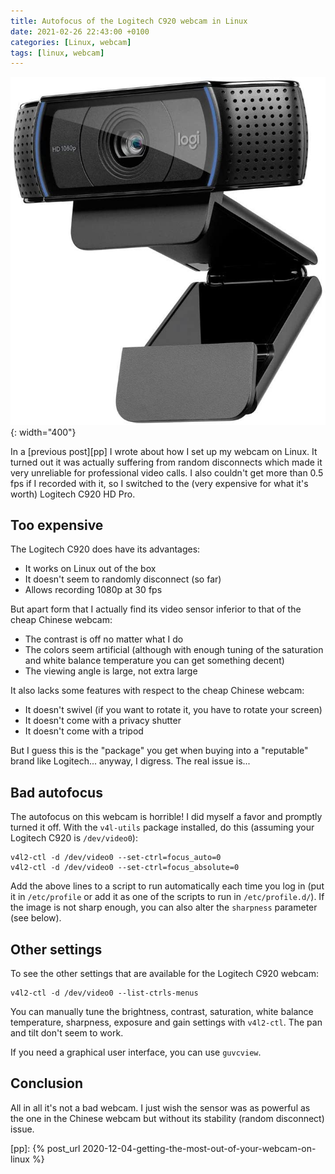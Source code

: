 ```yaml
---
title: Autofocus of the Logitech C920 webcam in Linux
date: 2021-02-26 22:43:00 +0100
categories: [Linux, webcam]
tags: [linux, webcam]
---
```


![Logitech C920 HD Pro](/assets/img/posts/logitech_c920.jpg){: width="400"}

In a [previous post][pp] I wrote about how I set up my webcam on Linux. It turned out it was actually suffering from random disconnects which made it very unreliable for professional video calls. I also couldn't get more than 0.5 fps if I recorded with it, so I switched to the (very expensive for what it's worth) Logitech C920 HD Pro.

## Too expensive

The Logitech C920 does have its advantages:

* It works on Linux out of the box
* It doesn't seem to randomly disconnect (so far) 
* Allows recording 1080p at 30 fps

But apart form that I actually find its video sensor inferior to that of the cheap Chinese webcam:

* The contrast is off no matter what I do 
* The colors seem artificial (although with enough tuning of the saturation and white balance temperature you can get something decent)
* The viewing angle is large, not extra large

It also lacks some features with respect to the cheap Chinese webcam:

* It doesn't swivel (if you want to rotate it, you have to rotate your screen)
* It doesn't come with a privacy shutter
* It doesn't come with a tripod

But I guess this is the "package" you get when buying into a "reputable" brand like Logitech... anyway, I digress. The real issue is...

## Bad autofocus

The autofocus on this webcam is horrible! I did myself a favor and promptly turned it off. With the `v4l-utils` package installed, do this (assuming your Logitech C920 is `/dev/video0`):

```
v4l2-ctl -d /dev/video0 --set-ctrl=focus_auto=0
v4l2-ctl -d /dev/video0 --set-ctrl=focus_absolute=0
```

Add the above lines to a script to run automatically each time you log in (put it in `/etc/profile` or add it as one of the scripts to run in `/etc/profile.d/`). If the image is not sharp enough, you can also alter the `sharpness` parameter (see below).

## Other settings

To see the other settings that are available for the Logitech C920 webcam:

```
v4l2-ctl -d /dev/video0 --list-ctrls-menus
```

You can manually tune the brightness, contrast, saturation, white balance temperature, sharpness, exposure and gain settings with `v4l2-ctl`. The pan and tilt don't seem to work. 

If you need a graphical user interface, you can use `guvcview`.

## Conclusion

All in all it's not a bad webcam. I just wish the sensor was as powerful as the one in the Chinese webcam but without its stability (random disconnect) issue.


<!-- links -->
[pp]: {% post_url 2020-12-04-getting-the-most-out-of-your-webcam-on-linux %}